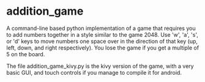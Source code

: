 # addition_game
A command-line based python implementation of a game that requires you to add 
numbers together in a style similar to the game 2048. Use 'w', 'a', 's', or 
'd' keys to move numbers one space over in the direction of that key 
(up, left, down, and right respectively). You lose the game if you get a multiple
of 5 on the board. 

The file addition_game_kivy.py is the kivy version of the game, with a very basic
GUI, and touch controls if you manage to compile it for android.
